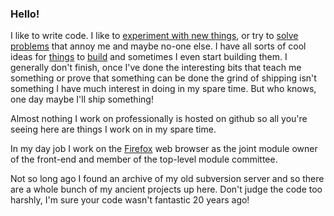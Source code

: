 ### Hello!

I like to write code. I like to [experiment with new things](https://github.com/Mossop/file-store-rs), or try to [solve problems](https://github.com/Mossop/es6-module-use-cycles) that annoy me and maybe no-one else. I have all sorts of cool ideas for [things](https://github.com/Mossop/musicbox-rs) to [build](https://github.com/Mossop/media-metadata) and sometimes I even start building them. I generally don't finish, once I've done the interesting bits that teach me something or prove that something can be done the grind of shipping isn't something I have much interest in doing in my spare time. But who knows, one day maybe I'll ship something!

Almost nothing I work on professionally is hosted on github so all you're seeing here are things I work on in my spare time.

In my day job I work on the [Firefox](https://www.firefox.com) web browser as the joint module owner of the front-end and member of the top-level module committee.

Not so long ago I found an archive of my old subversion server and so there are a whole bunch of my ancient projects up here. Don't judge the code too harshly, I'm sure your code wasn't fantastic 20 years ago!
